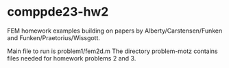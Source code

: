 # comppde23-hw2
FEM homework examples building on papers by Alberty/Carstensen/Funken and Funken/Praetorius/Wissgott.

Main file to run is problem1/fem2d.m
The directory problem-motz contains files needed for homework problems 2 and 3.
